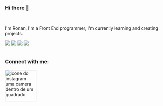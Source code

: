 ### Hi there 👋
<br>

I'm Ronan, I'm a Front End programmer, I'm currently learning and creating projects.
<br>

<img src="https://img.shields.io/badge/HTML5-E34F26?style=for-the-badge&logo=html5&logoColor=white">
<img src="https://img.shields.io/badge/CSS3-1572B6?style=for-the-badge&logo=css3&logoColor=white">
<img src="https://img.shields.io/badge/JavaScript-F7DF1E?style=for-the-badge&logo=javascript&logoColor=black">
<img src="https://img.shields.io/badge/React-20232A?style=for-the-badge&logo=react&logoColor=61DAFB">
<br>
<br>

### Connect with me:

<a href="https://www.instagram.com/ronaninanao">
<img align="left" alt="icone do instagram uma camera dentro de um quadrado" width="100px" src="https://img.shields.io/badge/Instagram-E4405F?style=for-the-badge&logo=instagram&logoColor=white" />
</a>
